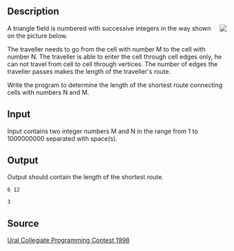 <h2>Description</h2><img src="images/2619_1.jpg" align="right"><p>A triangle field is numbered with successive integers in the way shown on the picture below.
</p>
The traveller needs to go from the cell with number M to the cell with number N. The traveller is able to enter the cell through cell edges only, he can not travel from cell to cell through vertices. The number of edges the traveller passes makes the length of the traveller's route.

Write the program to determine the length of the shortest route connecting cells with numbers N and M.
<h2>Input</h2><p>Input contains two integer numbers M and N in the range from 1 to 1000000000 separated with space(s).</p><h2>Output</h2><p>Output should contain the length of the shortest route.</p><pre><code class="language-input1">6 12 </code></pre><pre><code class="language-output1">3</code></pre><h2>Source</h2><a href="searchproblem?field=source&amp;key=Ural+Collegiate+Programming+Contest+1998">Ural Collegiate Programming Contest 1998</a>